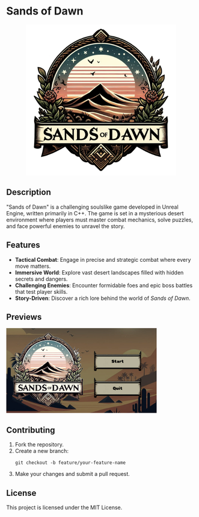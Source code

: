 # Sands of Dawn

<div align="center">
  <img src="Assets/Textures/GameLogo.png" alt="Logo" width="400"/>
</div>

## Description
"Sands of Dawn" is a challenging soulslike game developed in Unreal Engine, written primarily in C++. The game is set in a mysterious desert environment where players must master combat mechanics, solve puzzles, and face powerful enemies to unravel the story.

## Features
- **Tactical Combat**: Engage in precise and strategic combat where every move matters.
- **Immersive World**: Explore vast desert landscapes filled with hidden secrets and dangers.
- **Challenging Enemies**: Encounter formidable foes and epic boss battles that test player skills.
- **Story-Driven**: Discover a rich lore behind the world of *Sands of Dawn*.

## Previews
  <img src="https://github.com/BonaAndrea/BonaAndrea.github.io/blob/master/images/sands-of-dawn/2.jpg" alt="Image1" width="400"/>

## Contributing
1. Fork the repository.
2. Create a new branch:
    ```
    git checkout -b feature/your-feature-name
    ```
3. Make your changes and submit a pull request.

## License
This project is licensed under the MIT License.

